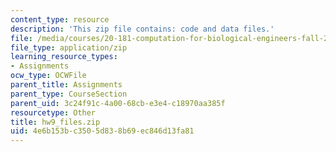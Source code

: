 ```yaml
---
content_type: resource
description: 'This zip file contains: code and data files.'
file: /media/courses/20-181-computation-for-biological-engineers-fall-2006/4e6b153bc3505d838b69ec846d13fa81_hw9_files.zip
file_type: application/zip
learning_resource_types:
- Assignments
ocw_type: OCWFile
parent_title: Assignments
parent_type: CourseSection
parent_uid: 3c24f91c-4a00-68cb-e3e4-c18970aa385f
resourcetype: Other
title: hw9_files.zip
uid: 4e6b153b-c350-5d83-8b69-ec846d13fa81
---
```

